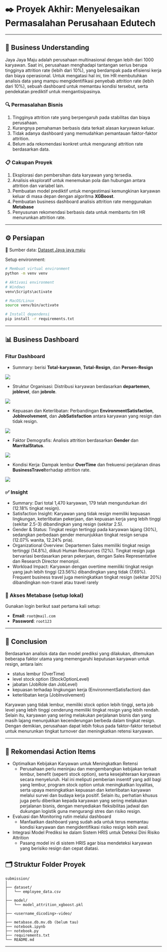 # ✒️ Proyek Akhir: Menyelesaikan Permasalahan Perusahaan Edutech

---

## 🚀 Business Understanding

Jaya Jaya Maju adalah perusahaan multinasional dengan lebih dari 1000 karyawan. Saat ini, perusahaan menghadapi tantangan serius berupa tingginya attrition rate (lebih dari 10%), yang berdampak pada efisiensi kerja dan biaya operasional. Untuk mengatasi hal ini, tim HR membutuhkan analisis data yang mampu mengidentifikasi penyebab attrition rate (lebih dari 10%), sebuah dashboard untuk memantau kondisi tersebut, serta pendekatan prediktif untuk mengantisipasinya.

### 🔍 Permasalahan Bisnis

1. Tingginya attrition rate yang berpengaruh pada stabilitas dan biaya perusahaan.
2. Kurangnya pemahaman berbasis data terkait alasan karyawan keluar.
3. Tidak adanya dashboard yang memudahkan pemantauan faktor-faktor attrition.
4. Belum ada rekomendasi konkret untuk mengurangi attrition rate berdasarkan data.

### 📋 Cakupan Proyek

1. Eksplorasi dan pembersihan data karyawan yang tersedia.
2. Analisis eksploratif untuk menemukan pola dan hubungan antara attrition dan variabel lain.
3. Pembuatan model prediktif untuk mengestimasi kemungkinan karyawan keluar di masa depan dengan algoritma **XGBoost**.
4. Pembuatan business dashboard analisis attrition rate menggunakan **Metabase**
5. Penyusunan rekomendasi berbasis data untuk membantu tim HR menurunkan attrition rate.

---

## ⚙️ Persiapan

📂 Sumber data: [Dataset Jaya jaya maju](https://github.com/dicodingacademy/dicoding_dataset/blob/main/employee/employee_data.csv)

Setup environment:

```bash
# Membuat virtual environment
python -m venv venv

# Aktivasi environment
# Windows
venv\Scripts\activate

# MacOS/Linux
source venv/bin/activate

# Install dependensi
pip install -r requirements.txt

```

---

## 📊 Business Dashboard

### Fitur Dashboard
- Summary: berisi **Total-karyawan**, **Total-Resign**, dan **Persen-Resign**

![](https://github.com/7z1x/Belajar-Penerapan-Data-Science/blob/60630c1f308820c24cb27521f6c2dde8f5f5b66e/image/summary.jpg)

- Struktur Organisasi: Distribusi karyawan berdasarkan **departemen**, **joblevel**, dan **jobrole**.

![](https://github.com/7z1x/Belajar-Penerapan-Data-Science/blob/60630c1f308820c24cb27521f6c2dde8f5f5b66e/image/organization%20review.jpg)

- Kepuasan dan Keterlibatan: Perbandingan **EnvironmentSatisfaction**, **JobInvolvement**, dan **JobSatisfaction** antara karyawan yang resign dan tidak resign.

![](https://github.com/7z1x/Belajar-Penerapan-Data-Science/blob/60630c1f308820c24cb27521f6c2dde8f5f5b66e/image/satisfaction.jpg)

- Faktor Demografis: Analisis attrition berdasarkan **Gender** dan **MarritalStatus**.

![](https://github.com/7z1x/Belajar-Penerapan-Data-Science/blob/60630c1f308820c24cb27521f6c2dde8f5f5b66e/image/gender%20dan%20status.jpg)

- Kondisi Kerja: Dampak lembur **OverTime** dan frekuensi perjalanan dinas **BusinessTravel**terhadap attrition rate.

![](https://github.com/7z1x/Belajar-Penerapan-Data-Science/blob/60630c1f308820c24cb27521f6c2dde8f5f5b66e/image/workload%20impact.jpg)

### ✅ Insight

- Summary: Dari total 1,470 karyawan, 179 telah mengundurkan diri (12.18% tingkat resign).
- Satisfaction Insight: Karyawan yang tidak resign memiliki kepuasan lingkungan, keterlibatan pekerjaan, dan kepuasan kerja yang lebih tinggi (sekitar 2.5-3) dibandingkan yang resign (sekitar 2.5).
- Gender & Status: Tingkat resign tertinggi pada karyawan lajang (30%), sedangkan perbedaan gender menunjukkan tingkat resign serupa (12.07% wanita, 12.24% pria).
- Organizational Overview: Departemen Sales memiliki tingkat resign tertinggi (14.8%), diikuti Human Resources (12%). Tingkat resign juga bervariasi berdasarkan peran pekerjaan, dengan Sales Representative dan Research Director menonjol.
- Workload Impact: Karyawan dengan overtime memiliki tingkat resign yang jauh lebih tinggi (23.56%) dibandingkan yang tidak (7.69%). Frequent business travel juga meningkatkan tingkat resign (sekitar 20%) dibandingkan non-travel atau travel rarely

### 🔐 Akses Metabase (setup lokal)

Gunakan login berikut saat pertama kali setup:

- **Email**: `root@mail.com`
- **Password**: `root123`

  
---

## 🌟 Conclusion
Berdasarkan analisis data dan model prediksi yang dilakukan, ditemukan beberapa faktor utama yang memengaruhi keputusan karyawan untuk resign, antara lain: 
- status lembur (OverTime)
- level stock option (StockOptionLevel)
- jabatan (JobRole dan JobLevel)
- kepuasan terhadap lingkungan kerja (EnvironmentSatisfaction) dan
- keterlibatan kerja (JobInvolvement)
  
Karyawan yang tidak lembur, memiliki stock option lebih tinggi, serta job level yang lebih tinggi cenderung memiliki tingkat resign yang lebih rendah. Selain itu, karyawan yang sering melakukan perjalanan bisnis dan yang masih lajang menunjukkan kecenderungan berbeda dalam tingkat resign. Dengan demikian, perusahaan dapat lebih fokus pada faktor-faktor tersebut untuk menurunkan tingkat turnover dan meningkatkan retensi karyawan.

---

## 🎯 Rekomendasi Action Items

- Optimalkan Kebijakan Karyawan untuk Meningkatkan Retensi
  - Perusahaan perlu meninjau dan mengembangkan kebijakan terkait lembur, benefit (seperti stock option), serta kesejahteraan karyawan secara menyeluruh. Hal ini meliputi pemberian insentif yang adil bagi yang lembur, program stock option untuk meningkatkan loyalitas, serta upaya meningkatkan kepuasan dan keterlibatan karyawan melalui survei dan budaya kerja positif. Selain itu, perhatian khusus juga perlu diberikan kepada karyawan yang sering melakukan perjalanan bisnis, dengan menyediakan fleksibilitas jadwal dan dukungan logistik guna mengurangi stres dan risiko resign.
- Evaluasi dan Monitoring rutin melalui dashboard
  - Manfaatkan dashboard yang sudah ada untuk terus memantau kondisi karyawan dan mengidentifikasi risiko resign lebih awal.
- Integrasi Model Prediksi ke dalam Sistem HRIS untuk Deteksi Dini Risiko Attrition
  - Pasang model ini di sistem HRIS agar bisa mendeteksi karyawan yang berisiko resign dan cepat diatasi.
 
## 🗂️ Struktur Folder Proyek

```
submission/
│
├── dataset/
│   └── employee_data.csv
│
├── model/
│   └── model_attrition_xgboost.pkl
│
├── <username_dicoding>-video/
│
├── metabase.db.mv.db (belum tau)
├── notebook.ipynb
├── notebook.py
├── requirements.txt
└── README.md
```

---


